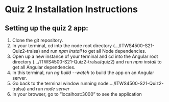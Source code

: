 # Quiz 2 Installation Instructions

## Setting up the quiz 2 app:

1. Clone the git repository.
2. In your terminal, cd into the node root directory (.../ITWS4500-S21-Quiz2-tralsa) and run *npm install* to get all Node dependencies. 
3. Open up a new instance of your terminal and cd into the Angular root directory (.../ITWS4500-S21-Quiz2-tralsa/quiz2) and run *npm install* to get all Angular dependencies. 
4. In this terminal, run *ng build --watch* to build the app on an Angular server. 
5. Go back to the terminal window running node..../ITWS4500-S21-Quiz2-tralsa) and run *node server*
6. In your browser, go to  “localhost:3000” to see the application
